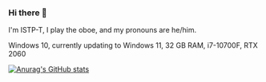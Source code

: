 ### Hi there 👋

I'm ISTP-T, I play the oboe, and my pronouns are he/him.

Windows 10, currently updating to Windows 11, 32 GB RAM, i7-10700F, RTX 2060

[![Anurag's GitHub stats](https://github-readme-stats.vercel.app/api?username=Synaptic149&theme=dark)](https://github.com/anuraghazra/github-readme-stats)
